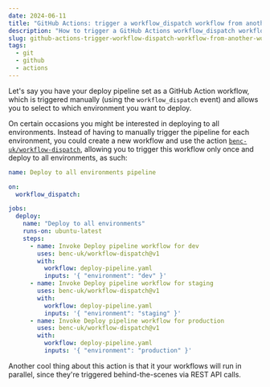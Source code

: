 ```yaml
---
date: 2024-06-11
title: "GitHub Actions: trigger a workflow_dispatch workflow from another workflow"
description: "How to trigger a GitHub Actions workflow_dispatch workflow from another workflow"
slug: github-actions-trigger-workflow-dispatch-workflow-from-another-workflow
tags:
  - git
  - github
  - actions
---
```


Let's say you have your deploy pipeline set as a GitHub Action workflow, which
is triggered manually (using the `workflow_dispatch` event) and allows you to
select to which environment you want to deploy.

On certain occasions you might be interested in deploying to all environments.
Instead of having to manually trigger the pipeline for each environment, you
could create a new workflow and use the action
[`benc-uk/workflow-dispatch`](https://github.com/benc-uk/workflow-dispatch),
allowing you to trigger this workflow only once and deploy to all environments,
as such:

```yaml
name: Deploy to all environments pipeline

on:
  workflow_dispatch:

jobs:
  deploy:
    name: "Deploy to all environments"
    runs-on: ubuntu-latest
    steps:
      - name: Invoke Deploy pipeline workflow for dev
        uses: benc-uk/workflow-dispatch@v1
        with:
          workflow: deploy-pipeline.yaml
          inputs: '{ "environment": "dev" }'
      - name: Invoke Deploy pipeline workflow for staging
        uses: benc-uk/workflow-dispatch@v1
        with:
          workflow: deploy-pipeline.yaml
          inputs: '{ "environment": "staging" }'
      - name: Invoke Deploy pipeline workflow for production
        uses: benc-uk/workflow-dispatch@v1
        with:
          workflow: deploy-pipeline.yaml
          inputs: '{ "environment": "production" }'
```

Another cool thing about this action is that it your workflows will run in
parallel, since they're triggered behind-the-scenes via REST API calls.
